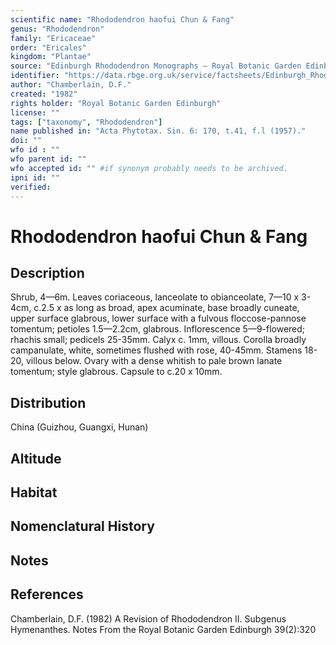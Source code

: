 ```yaml
---
scientific name: "Rhododendron haofui Chun & Fang"
genus: "Rhododendron"
family: "Ericaceae"
order: "Ericales"
kingdom: "Plantae"
source: "Edinburgh Rhododendron Monographs – Royal Botanic Garden Edinburgh"
identifier: "https://data.rbge.org.uk/service/factsheets/Edinburgh_Rhododendron_Monographs.xhtml"
author: "Chamberlain, D.F."
created: "1982"
rights holder: "Royal Botanic Garden Edinburgh"
license: ""
tags: ["taxonomy", "Rhododendron"]
name published in: "Acta Phytotax. Sin. 6: 170, t.41, f.l (1957)."
doi: ""
wfo id : ""
wfo parent id: ""
wfo accepted id: "" #if synonym probably needs to be archived.                      
ipni id: ""
verified:
---
```


                       

# Rhododendron haofui Chun & Fang

## Description
Shrub, 4—6m. Leaves coriaceous, lanceolate to obianceolate, 7—10 x 3-4cm, c.2.5 x as long as broad, apex acuminate, base broadly cuneate, upper surface glabrous, lower surface with a fulvous floccose-pannose tomentum; petioles 1.5—2.2cm, glabrous. Inflorescence 5—9-flowered; rhachis small; pedicels 25-35mm. Calyx c. 1mm, villous. Corolla broadly campanulate, white, sometimes flushed with rose, 40-45mm. Stamens 18-20, villous below. Ovary with a dense whitish to pale brown lanate tomentum; style glabrous. Capsule to c.20 x 10mm.

## Distribution
China (Guizhou, Guangxi, Hunan)

## Altitude


## Habitat


## Nomenclatural History

                       
## Notes


## References

Chamberlain, D.F. (1982) A Revision of Rhododendron II. Subgenus Hymenanthes. Notes From the Royal Botanic Garden Edinburgh 39(2):320
